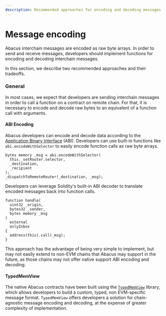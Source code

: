 ```yaml
---
description: Recommended approaches for encoding and decoding messages
---
```


# Message encoding

Abacus interchain messages are encoded as raw byte arrays. In order to send and receive messages, developers should implement functions for encoding and decoding interchain messages.&#x20;

In this section, we describe two recommended approaches and their tradeoffs.

### General

In most cases, we expect that developers are sending interchain messages in order to call a function on a contract on remote chain. For that, it is necessary to encode and decode raw bytes to an equivalent of a function call with arguments.

#### ABI Encoding

Abacus developers can encode and decode data according to the [Application Binary Interface](https://docs.soliditylang.org/en/v0.8.11/abi-spec.html) (ABI). Developers can use built-in functions like `abi.encodeWithSelector` to easily encode function calls as raw byte arrays.

```solidity
bytes memory _msg = abi.encodeWithSelector(
  this._setRouter.selector,
  _destination,
  _recipient
);
_dispatchToRemoteRouter(_destination, _msg);
```

Developers can leverage Solidity's built-in ABI decoder to translate encoded messages back into function calls.&#x20;

```solidity
function handle(
  uint32 _origin,
  bytes32 _sender,
  bytes memory _msg
)
  external
  onlyInbox
{
  address(this).call(_msg);
}
```

This approach has the advantage of being very simple to implement, but may not easily extend to non-EVM chains that Abacus may support in the future, as those chains may not offer native support ABI encoding and decoding.

#### TypedMemView

The native Abacus contracts have been built using the [`TypedMemView`](https://github.com/summa-tx/memview-sol) library, which allows developers to build a custom, typed, non EVM-specific message format. `TypedMemView` offers developers a solution for chain-agnostic message encoding and decoding, at the expense of greater complexity of implementation.
